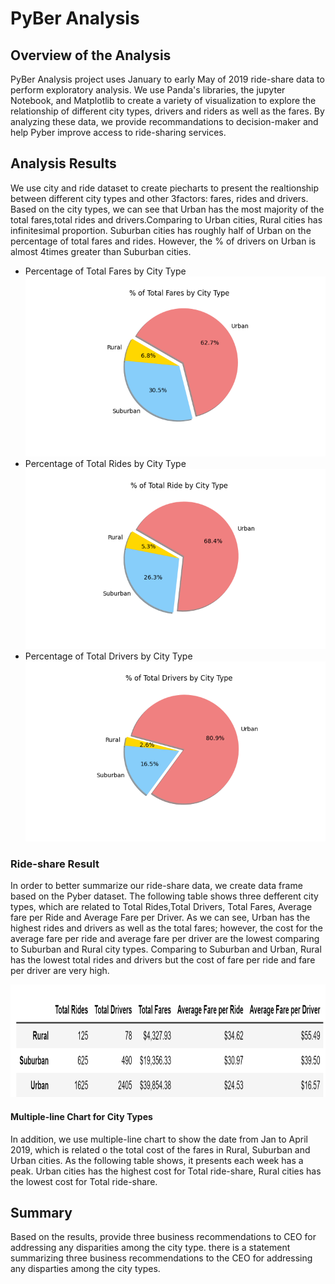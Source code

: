 # PyBer Analysis

## Overview of the Analysis
PyBer Analysis project uses January to early May of 2019 ride-share data to perform exploratory analysis. We use Panda's libraries, the jupyter Notebook, and Matplotlib to create a variety of visualization to explore the relationship of different city types, drivers and riders as well as the fares. By analyzing these data, we provide recommandations to decision-maker and help Pyber improve access to ride-sharing services.
## Analysis Results
We use city and ride dataset to create piecharts to present the realtionship between different city types and other 3factors: fares, rides and drivers. Based on the city types, we can see that Urban has the most majority of the total fares,total rides and drivers.Comparing to Urban cities, Rural cities has infinitesimal proportion. Suburban cities has roughly half of Urban on the percentage of total fares and rides. However, the % of drivers on Urban is almost 4times greater than Suburban cities.
  - Percentage of Total Fares by City Type    
      <img src="analysis/Fig5.png">
  - Percentage of Total Rides by City Type
      <img src="analysis/Fig6.png">
  - Percentage of Total Drivers by City Type
      <img src="analysis/Fig7.png">
### Ride-share Result
In order to better summarize our ride-share data, we create data frame based on the Pyber dataset. The following table shows three defferent city types, which are related to Total Rides,Total Drivers, Total Fares, Average fare per Ride and Average Fare per Driver. As we can see, Urban has the highest rides and drivers as well as the total fares; however, the cost for the average fare per ride and average fare per driver are the lowest comparing to Suburban and Rural city types. Comparing to Suburban and Urban, Rural has the lowest total rides and drivers but the cost of fare per ride and fare per driver are very high.

<img src="analysis/Ride_share_summaryDataFrame.png" width="850" height="180">

#### Multiple-line Chart for City Types
In addition, we use multiple-line chart to show the date from Jan to April 2019, which is related o the total cost of the fares in Rural, Suburban and Urban cities. As the following table shows, it presents each week has a peak. Urban cities has the highest cost for Total ride-share, Rural cities has the lowest cost for Total ride-share.




## Summary
Based on the results, provide three business recommendations to CEO for addressing any disparities among the city type.
there is a statement summarizing three business recommendations to the CEO for addressing any disparties among the city types.

